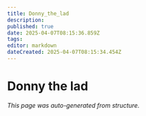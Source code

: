 ```yaml
---
title: Donny_the_lad
description: 
published: true
date: 2025-04-07T08:15:36.859Z
tags: 
editor: markdown
dateCreated: 2025-04-07T08:15:34.454Z
---
```


# Donny the lad

*This page was auto-generated from structure.*